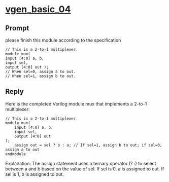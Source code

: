# [vgen_basic_04](https://github.com/shailja-thakur/VGen/blob/main/prompts-and-testbenches/basic4/prompt3_mux.v)
## Prompt
please finish this module according to the specification
```
// This is a 2-to-1 multiplexer.
module mux(
input [4:0] a, b,
input sel,
output [4:0] out );
// When sel=0, assign a to out. 
// When sel=1, assign b to out.
```
## Reply
Here is the completed Verilog module mux that implements a 2-to-1 multiplexer:
```
// This is a 2-to-1 multiplexer.
module mux( 
    input [4:0] a, b,
    input sel,
    output [4:0] out
);
    assign out = sel ? b : a; // If sel=1, assign b to out; if sel=0, assign a to out
endmodule
```
Explanation:
The assign statement uses a ternary operator (? :) to select between a and b based on the value of sel.
If sel is 0, a is assigned to out.
If sel is 1, b is assigned to out.